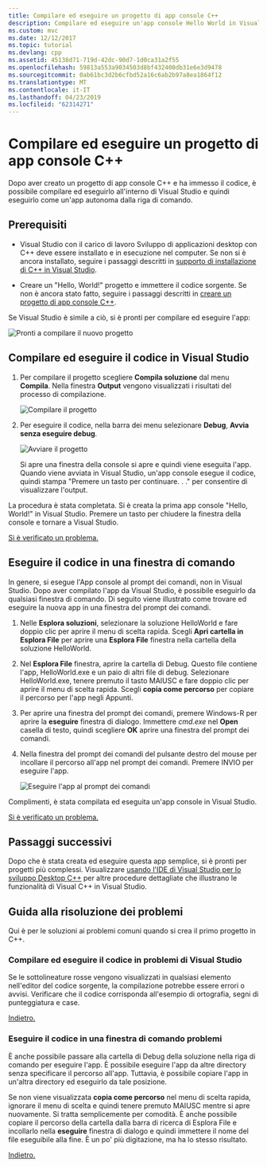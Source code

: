 ```yaml
---
title: Compilare ed eseguire un progetto di app console C++
description: Compilare ed eseguire un'app console Hello World in Visual C++
ms.custom: mvc
ms.date: 12/12/2017
ms.topic: tutorial
ms.devlang: cpp
ms.assetid: 45138d71-719d-42dc-90d7-1d0ca31a2f55
ms.openlocfilehash: 59813a553a9034503d8bf432400db31e6e3d9478
ms.sourcegitcommit: 0ab61bc3d2b6cfbd52a16c6ab2b97a8ea1864f12
ms.translationtype: MT
ms.contentlocale: it-IT
ms.lasthandoff: 04/23/2019
ms.locfileid: "62314271"
---
```

# <a name="build-and-run-a-c-console-app-project"></a>Compilare ed eseguire un progetto di app console C++

Dopo aver creato un progetto di app console C++ e ha immesso il codice, è possibile compilare ed eseguirlo all'interno di Visual Studio e quindi eseguirlo come un'app autonoma dalla riga di comando.

## <a name="prerequisites"></a>Prerequisiti

- Visual Studio con il carico di lavoro Sviluppo di applicazioni desktop con C++ deve essere installato e in esecuzione nel computer. Se non si è ancora installato, seguire i passaggi descritti in [supporto di installazione di C++ in Visual Studio](vscpp-step-0-installation.md).

- Creare un "Hello, World!" progetto e immettere il codice sorgente. Se non è ancora stato fatto, seguire i passaggi descritti in [creare un progetto di app console C++](vscpp-step-1-create.md).

Se Visual Studio è simile a ciò, si è pronti per compilare ed eseguire l'app:

   ![Pronti a compilare il nuovo progetto](media/vscpp-ready-to-build.png "pronti a compilare il nuovo progetto")

## <a name="build-and-run-your-code-in-visual-studio"></a>Compilare ed eseguire il codice in Visual Studio

1. Per compilare il progetto scegliere **Compila soluzione** dal menu **Compila**. Nella finestra **Output** vengono visualizzati i risultati del processo di compilazione.

   ![Compilare il progetto](media/vscpp-build-solution.gif "Compilare il progetto")

1. Per eseguire il codice, nella barra dei menu selezionare **Debug**, **Avvia senza eseguire debug**.

   ![Avviare il progetto](media/vscpp-start-without-debugging.gif "Avviare il progetto")

   Si apre una finestra della console si apre e quindi viene eseguita l'app. Quando viene avviata in Visual Studio, un'app console esegue il codice, quindi stampa "Premere un tasto per continuare. . ." per consentire di visualizzare l'output.

La procedura è stata completata. Si è creata la prima app console "Hello, World!" in Visual Studio. Premere un tasto per chiudere la finestra della console e tornare a Visual Studio.

[Si è verificato un problema.](#build-and-run-your-code-in-visual-studio-issues)

## <a name="run-your-code-in-a-command-window"></a>Eseguire il codice in una finestra di comando

In genere, si esegue l'App console al prompt dei comandi, non in Visual Studio. Dopo aver compilato l'app da Visual Studio, è possibile eseguirlo da qualsiasi finestra di comando. Di seguito viene illustrato come trovare ed eseguire la nuova app in una finestra del prompt dei comandi.

1. Nelle **Esplora soluzioni**, selezionare la soluzione HelloWorld e fare doppio clic per aprire il menu di scelta rapida. Scegli **Apri cartella in Esplora File** per aprire una **Esplora File** finestra nella cartella della soluzione HelloWorld.

1. Nel **Esplora File** finestra, aprire la cartella di Debug. Questo file contiene l'app, HelloWorld.exe e un paio di altri file di debug. Selezionare HelloWorld.exe, tenere premuto il tasto MAIUSC e fare doppio clic per aprire il menu di scelta rapida. Scegli **copia come percorso** per copiare il percorso per l'app negli Appunti.

1. Per aprire una finestra del prompt dei comandi, premere Windows-R per aprire la **eseguire** finestra di dialogo. Immettere *cmd.exe* nel **Open** casella di testo, quindi scegliere **OK** aprire una finestra del prompt dei comandi.

1. Nella finestra del prompt dei comandi del pulsante destro del mouse per incollare il percorso all'app nel prompt dei comandi. Premere INVIO per eseguire l'app.

   ![Eseguire l'app al prompt dei comandi](media/vscpp-run-in-cmd.gif "eseguire l'app al prompt dei comandi")

Complimenti, è stata compilata ed eseguita un'app console in Visual Studio.

[Si è verificato un problema.](#run-your-code-in-a-command-window-issues)

## <a name="next-steps"></a>Passaggi successivi

Dopo che è stata creata ed eseguire questa app semplice, si è pronti per progetti più complessi. Visualizzare [usando l'IDE di Visual Studio per lo sviluppo Desktop C++](../ide/using-the-visual-studio-ide-for-cpp-desktop-development.md) per altre procedure dettagliate che illustrano le funzionalità di Visual C++ in Visual Studio.

## <a name="troubleshooting-guide"></a>Guida alla risoluzione dei problemi

Qui è per le soluzioni ai problemi comuni quando si crea il primo progetto in C++.

### <a name="build-and-run-your-code-in-visual-studio-issues"></a>Compilare ed eseguire il codice in problemi di Visual Studio

Se le sottolineature rosse vengono visualizzati in qualsiasi elemento nell'editor del codice sorgente, la compilazione potrebbe essere errori o avvisi. Verificare che il codice corrisponda all'esempio di ortografia, segni di punteggiatura e case.

[Indietro.](#build-and-run-your-code-in-visual-studio)

### <a name="run-your-code-in-a-command-window-issues"></a>Eseguire il codice in una finestra di comando problemi

È anche possibile passare alla cartella di Debug della soluzione nella riga di comando per eseguire l'app. È possibile eseguire l'app da altre directory senza specificare il percorso all'app. Tuttavia, è possibile copiare l'app in un'altra directory ed eseguirlo da tale posizione.

Se non viene visualizzata **copia come percorso** nel menu di scelta rapida, ignorare il menu di scelta e quindi tenere premuto MAIUSC mentre si apre nuovamente. Si tratta semplicemente per comodità. È anche possibile copiare il percorso della cartella dalla barra di ricerca di Esplora File e incollarlo nella **eseguire** finestra di dialogo e quindi immettere il nome del file eseguibile alla fine. È un po' più digitazione, ma ha lo stesso risultato.

[Indietro.](#run-your-code-in-a-command-window)

<iframe src="" height="0" width="0" frameborder="0" name="frameTarget" />
